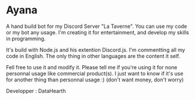 # Ayana

A hand build bot for my Discord Server "La Taverne". You can use my code or my bot any usage. I'm creating it for entertainment, and develop my skills in programming.

It's build with Node.js and his extention Discord.js. I'm commentting all my code in English. The only thing in other languages are the content it self.

Fell free to use it and modify it. Please tell me if you're using it for none personnal usage like commercial product(s). I just want to know if it's use for another thing than personnal usage :) (don't want money, don't worry)

Developper : DataHearth
